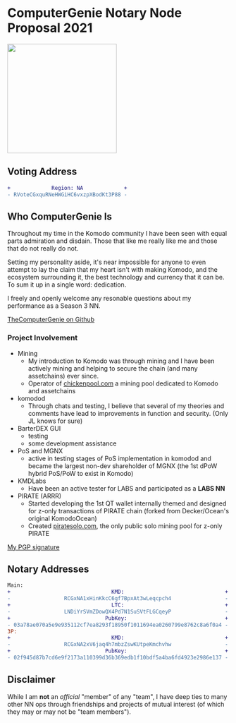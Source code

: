 # ComputerGenie Notary Node Proposal 2021

<img src="https://github.com/TheComputerGenie/NotaryNodes/blob/master/season4/candidates/computergenie/genie.jpg" width="248">

## Voting Address
```diff
+             Region: NA             +
- RVoteCGxquRNeHWGiHC6vxzpXBodKt3P88 -
```

## Who ComputerGenie Is
Throughout my time in the Komodo community I have been seen with equal parts admiration and disdain. Those that like me really like me and those that do not really do not.

Setting my personality aside, it's near impossible for anyone to even attempt to lay the claim that my heart isn't with making Komodo, and the ecosystem
surrounding it, the best technology and currency that it can be. To sum it up in a single word: dedication.

I freely and openly welcome any resonable questions about my performance as a Season 3 NN.

[TheComputerGenie on Github](https://github.com/TheComputerGenie)

### Project Involvement

  - Mining
    - My introduction to Komodo was through mining and I have been actively mining and helping to secure the chain (and many assetchains) ever since.
    - Operator of [chickenpool.com](http://chickenpool.com) a mining pool dedicated to Komodo and assetchains
  - komodod
    - Through chats and testing, I believe that several of my theories and comments have lead to improvements in function and security. (Only JL knows for sure)
  - BarterDEX GUI
    - testing
    - some development assistance
  - PoS and MGNX
    - active in testing stages of PoS implementation in komodod and became the largest non-dev shareholder of MGNX (the 1st dPoW hybrid PoS/PoW to exist in Komodo)
  - KMDLabs
    - Have been an active tester for LABS and participated as a **LABS NN**
  - PIRATE (ARRR)
    - Started developing the 1st QT wallet internally themed and designed for z-only transactions of PIRATE chain (forked from Decker/Ocean's original KomodoOcean)
    - Created [piratesolo.com](http://piratesolo.com), the only public solo mining pool for z-only PIRATE


[My PGP signature](./mygpg.key)

## Notary Addresses
```diff
Main:
+                                KMD:                                +
-                 RCGxNA1xHinKkcC6gf7BpxAt3wLeqcpch4                 -
+                                LTC:                                +
-                 LNDiYrSVmZDowQX4Pd7N1SuSVtFLGCqeyP                 -
+                              PubKey:                               +
- 03a78ae070a5e9e935112cf7ea8293f18950f1011694ea0260799e8762c8a6f0a4 -
3P:
+                                KMD:                                +
-                 RCGxNA2xV6jaq4h7mbzZswKUtpeKmchvhw                 -
+                              PubKey:                               +
- 02f945d87b7cd6e9f2173a110399d36b369edb1f10bdf5a4ba6fd4923e2986e137 -
```

## Disclaimer
While I am **not** an *official* "member" of any "team", I have deep ties to many other NN ops through friendships and projects of mutual interest (of which they may or may not be "team members").

